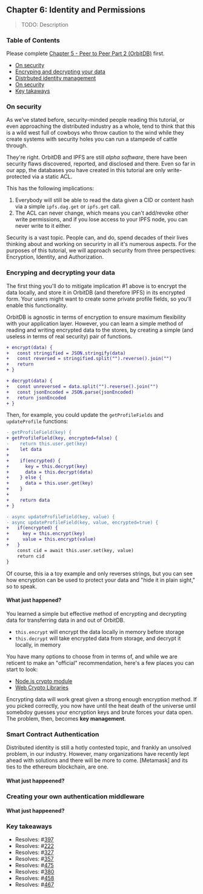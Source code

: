 ## Chapter 6: Identity and Permissions

> TODO: Description

<div>
  <h3>Table of Contents</h3>
  
Please complete [Chapter 5 - Peer to Peer Part 2 (OrbitDB)](./05_P2P_Part_2.md) first.

- [On security](#on-security)
- [Encryping and decrypting your data](#encrypting-and-decrypting-your-data)
- [Distrbuted identity management](#distributed-identity-management)
- [On security](#)
- [Key takaways](#)

</div>

### On security

As we've stated before, security-minded people reading this tutorial, or even approaching the distributed industry as a whole, tend to think that this is a wild west full of cowboys who throw caution to the wind while they create systems with security holes you can run a stampede of cattle through.

They're right. OrbitDB and IPFS are still _alpha software_, there have been security flaws discovered, reported, and disclosed and there. Even so far in our app, the databases you have created in this tutorial are only write-protected via a static ACL.

This has the following implications:

1. Everybody will still be able to read the data given a CID or content hash via a simple `ipfs.dag.get` or `ipfs.get` call.
2. The ACL can never change, which means you can't add/revoke other write permissions, and if you lose access to your IPFS node, you can never write to it either.

Security is a vast topic. People can, and do, spend decades of their lives thinking about and working on securirty in all it's numerous aspects. For the purposes of this tutorial, we will approach security from three perspectives: Encryption, Identity, and Authorization.

### Encryping and decrypting your data

The first thing you'll do to mitigate implication #1 above is to encrypt the data locally, and store it in OrbitDB (and therefore IPFS) in its encrypted form. Your users might want to create some private profile fields, so you'll enable this functionality.

OrbitDB is agnostic in terms of encryption to ensure maximum flexibility with your application layer. However, you can learn a simple method of reading and writing encrypted data to the stores, by creating a simple (and useless in terms of real security) pair of functions.

```diff
+ encrypt(data) {
+   const stringified = JSON.stringify(data)
+   const reversed = stringified.split("").reverse().join("")
+   return
+ }

+ decrypt(data) {
+   const unreversed = data.split("").reverse().join("")
+   const jsonEncoded = JSON.parse(jsonEncoded)
+   return jsonEncoded
+ }
```

Then, for example, you could update the `getProfileFields` and `updateProfile` functions:

```diff
- getProfileField(key) {
+ getProfileField(key, encrypted=false) {
-    return this.user.get(key)
+    let data
+
+    if(encrypted) {
+      key = this.decrypt(key)
+      data = this.decrypt(data)
+    } else {
+      data = this.user.get(key)
+    }
+
+    return data
+ }

- async updateProfileField(key, value) {
- async updateProfileField(key, value, encrypted=true) {
+   if(encrypted) {
+     key = this.encrypt(key)
+     value = this.encrypt(value)
+   }
    const cid = await this.user.set(key, value)
    return cid
}
```

Of course, this ia a toy example and only reverses strings, but you can see how encryption can be used to protect your data and "hide it in plain sight," so to speak.

#### What just happened?

You learned a simple but effective method of encrypting and decrypting data for transferring data in and out of OrbitDB.

- `this.encrypt` will encrypt the data locally in memory before storage
- `this.decrypt` will take encrypted data from storage, and decrypt it locally, in memory

You have many options to choose from in terms of, and while we are reticent to make an "official" recommendation, here's a few places you can start to look:

- [Node.js crypto module](https://nodejs.org/api/crypto.html)
- [Web Crypto Libraries](https://developer.mozilla.org/en-US/docs/Web/API/Web_Crypto_API)

Encrypting data will work great given a strong enough encryption method. If you picked correctly, you now have until the heat death of the universe until somebdoy guesses your encryption keys and brute forces your data open. The problem, then, becomes **key management**.

### Smart Contract Authentication

Distributed identity is still a hotly contested topic, and frankly an unsolved problem, in our industry. However, many organizations have recently lept ahead with solutions and there will be more to come. [Metamask] and its ties to the ethereum blockchain, are one.

#### What just happeened?

### Creating your own authentication middleware

#### What just happeened?

### Key takeaways

* Resolves: #[397](https://github.com/orbitdb/orbit-db/issues/397)
* Resolves: #[222](https://github.com/orbitdb/orbit-db/issues/222)
* Resolves: #[327](https://github.com/orbitdb/orbit-db/issues/327)
* Resolves: #[357](https://github.com/orbitdb/orbit-db/issues/357)
* Resolves: #[475](https://github.com/orbitdb/orbit-db/issues/475)
* Resolves: #[380](https://github.com/orbitdb/orbit-db/issues/380)
* Resolves: #[458](https://github.com/orbitdb/orbit-db/issues/458)
* Resolves: #[467](https://github.com/orbitdb/orbit-db/issues/467)
